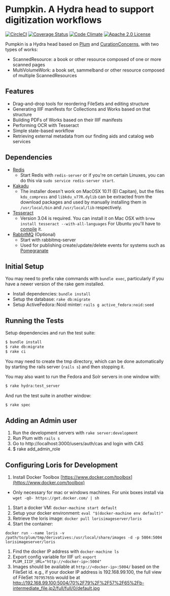 # Pumpkin. A Hydra head to support digitization workflows

[![CircleCI](https://circleci.com/gh/IU-Libraries-Joint-Development/pumpkin.svg?style=svg)](https://circleci.com/gh/IU-Libraries-Joint-Development/pumpkin)
[![Coverage Status](https://coveralls.io/repos/github/IU-Libraries-Joint-Development/pumpkin/badge.svg?branch=master)](https://coveralls.io/github/IU-Libraries-Joint-Development/pumpkin?branch=master)
[![Code Climate](https://codeclimate.com/github/IU-Libraries-Joint-Development/pumpkin/badges/gpa.svg)](https://codeclimate.com/github/IU-Libraries-Joint-Development/pumpkin)
[![Apache 2.0 License](https://img.shields.io/badge/license-Apache%202.0-blue.svg?style=plastic)](./LICENSE)

Pumpkin is a Hydra head based on [Plum](https://github.com/pulibrary/plum) and  [CurationConcerns](http://github.com/projecthydra/curation_concerns), with two types of works:
* ScannedResource: a book or other resource composed of one or more scanned pages
* MultiVolumeWork: a book set, sammelband or other resource composed of multiple ScannedResources

## Features
* Drag-and-drop tools for reordering FileSets and editing structure
* Generating IIIF manifests for Collections and Works based on that structure
* Building PDFs of Works based on their IIIF manifests
* Performing OCR with Tesseract
* Simple state-based workflow
* Retrieving external metadata from our finding aids and catalog web services

## Dependencies

* [Redis](http://redis.io/)
    * Start Redis with `redis-server` or if you're on certain Linuxes, you can do this via `sudo service redis-server start`.
* [Kakadu](http://kakadusoftware.com/)
    * The installer doesn't work on MacOSX 10.11 (El Capitan), but the files `kdu_compress` and `libkdu_v77R.dylib` can be extracted from the download packages and used by manually installing them in `/usr/local/bin` and `/usr/local/lib` respectively.
* [Tesseract](https://github.com/tesseract-ocr/tesseract)
    * Version 3.04 is required. You can install it on Mac OSX with `brew install
      tesseract --with-all-languages` For Ubuntu you'll have to
      [compile](https://github.com/tesseract-ocr/tesseract/wiki/Compiling) it.
* [RabbitMQ](https://www.rabbitmq.com/) (Optional)
    * Start with rabbitmq-server
    * Used for publishing create/update/delete events for systems such as
      [Pomegranate](https://github.com/pulibrary/pomegranate)

## Initial Setup
You may need to prefix rake commands with `bundle exec`,
particularly if you have a newer version of the rake gem installed. 
* Install dependencies: `bundle install`
* Setup the database: `rake db:migrate`
* Setup ActiveFedora::Noid minter: `rails g active_fedora:noid:seed`

## Running the Tests

Setup dependencies and run the test suite:

   ```sh
   $ bundle install
   $ rake db:migrate
   $ rake ci
   ```
You may need to create the tmp directory, which can be done automatically by 
starting the rails server (`rails s`) and then stopping it.

You may also want to run the Fedora and Solr servers in one window with:

   ```sh
   $ rake hydra:test_server
   ```

And run the test suite in another window:

   ```sh
   $ rake spec
   ```

## Adding an Admin user

1. Run the development servers with `rake server:development`
1. Run Plum with `rails s`
1. Go to http://localhost:3000/users/auth/cas and login with CAS
1. $ rake add_admin_role

## Configuring Loris for Development

1. Install Docker Toolbox [https://www.docker.com/toolbox](https://www.docker.com/toolbox)
  * Only necessary for mac or windows machines. For unix boxes install via
      `wget -qO- https://get.docker.com/ | sh`
1. Start a docker VM: `docker-machine start default`
1. Setup your docker environment: `eval "$(docker-machine env default)"`
1. Retrieve the loris image: `docker pull lorisimageserver/loris`
1. Start the container:
  ```
  docker run --name loris -v /path/to/plum/tmp/derivatives:/usr/local/share/images -d -p 5004:5004 lorisimageserver/loris
  ```
1. Find the docker IP address with `docker-machine ls`
1. Export config variable for IIIF url: `export
   PLUM_IIIF_URL="http://<docker-ip>:5004"`
1. Images should be available at `http://<docker-ip>:5004/` based on the FileSet id.  e.g., if your docker IP address is 192.168.99.100, the full view of FileSet `70795765b` would be at http://192.168.99.100:5004/70%2F79%2F%2F57%2F65%2Fb-intermediate_file.jp2/full/full/0/default.jpg

